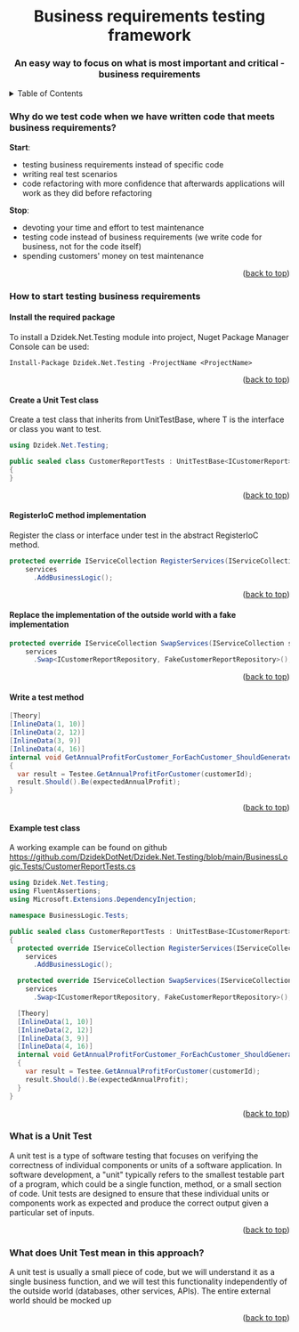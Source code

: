<a name="readme-top"></a>
<h1 style="text-align: center;">Business requirements testing framework</h1>
<h3 style="text-align: center;">An easy way to focus on what is most important and critical - business requirements</h3>
<!-- TABLE OF CONTENTS -->
<details>
  <summary>Table of Contents</summary>
  <ol>
    <li><a href="#why-do-we-test-code-when-we-have-written-code-that-meets-business-requirements">Why do we test code when we have written code that meets business requirements?</a></li>
    <li>
        <a href="#how-to-start-testing-business-requirements">How to start testing business requirements</a>
        <ol>
            <li><a href="#install-the-required-package">Install the required package</a></li>
            <li><a href="#create-a-unit-test-class">Create a Unit Test class</a></li>
            <li><a href="#registerioc-method-implementation">RegisterIoC method implementation</a></li>
            <li><a href="#replace-the-implementation-of-the-outside-world-with-a-fake-implementation">Replace the implementation of the outside world with a fake implementation</a></li>
            <li><a href="#write-a-test-method">Write a test method</a></li>
            <li><a href="#example-test-class">Example test class</a></li>
        </ol>
    </li>
    <li><a href="#what-is-unit-test">What is a Unit Test</a></li>
    <li><a href="#what-does-unit-test-mean-in-this-approach">What does Unit Test mean in this approach?</a></li>
  </ol>
</details>

### Why do we test code when we have written code that meets business requirements? 
**Start**:
* testing business requirements instead of specific code
* writing real test scenarios
* code refactoring with more confidence that afterwards applications will work as they did before refactoring

**Stop**:
* devoting your time and effort to test maintenance
* testing code instead of business requirements (we write code for business, not for the code itself)
* spending customers' money on test maintenance 
<p style="text-align: right;">(<a href="#readme-top">back to top</a>)</p>

### How to start testing business requirements
#### Install the required package

To install a Dzidek.Net.Testing module into project, Nuget Package Manager Console can be used:

```
Install-Package Dzidek.Net.Testing -ProjectName <ProjectName>
```
<p style="text-align: right;">(<a href="#readme-top">back to top</a>)</p>

#### Create a Unit Test class
Create a test class that inherits from UnitTestBase<T>, where T is the interface or class you want to test.
```csharp
using Dzidek.Net.Testing;

public sealed class CustomerReportTests : UnitTestBase<ICustomerReport>
{
}
```
<p style="text-align: right;">(<a href="#readme-top">back to top</a>)</p>

#### RegisterIoC method implementation
Register the class or interface under test in the abstract RegisterIoC method.
```csharp
protected override IServiceCollection RegisterServices(IServiceCollection services) =>
    services
      .AddBusinessLogic();
```
<p style="text-align: right;">(<a href="#readme-top">back to top</a>)</p>

#### Replace the implementation of the outside world with a fake implementation
```csharp
protected override IServiceCollection SwapServices(IServiceCollection services) =>
    services
      .Swap<ICustomerReportRepository, FakeCustomerReportRepository>();
```
<p style="text-align: right;">(<a href="#readme-top">back to top</a>)</p>

#### Write a test method
```csharp
[Theory]
[InlineData(1, 10)]
[InlineData(2, 12)]
[InlineData(3, 9)]
[InlineData(4, 16)]
internal void GetAnnualProfitForCustomer_ForEachCustomer_ShouldGenerateProperData(int customerId, int expectedAnnualProfit)
{
  var result = Testee.GetAnnualProfitForCustomer(customerId);
  result.Should().Be(expectedAnnualProfit);
}
```
<p style="text-align: right;">(<a href="#readme-top">back to top</a>)</p>

#### Example test class
A working example can be found on github https://github.com/DzidekDotNet/Dzidek.Net.Testing/blob/main/BusinessLogic.Tests/CustomerReportTests.cs
```csharp
using Dzidek.Net.Testing;
using FluentAssertions;
using Microsoft.Extensions.DependencyInjection;

namespace BusinessLogic.Tests;

public sealed class CustomerReportTests : UnitTestBase<ICustomerReport>
{
  protected override IServiceCollection RegisterServices(IServiceCollection services) =>
    services
      .AddBusinessLogic();

  protected override IServiceCollection SwapServices(IServiceCollection services) =>
    services
      .Swap<ICustomerReportRepository, FakeCustomerReportRepository>();

  [Theory]
  [InlineData(1, 10)]
  [InlineData(2, 12)]
  [InlineData(3, 9)]
  [InlineData(4, 16)]
  internal void GetAnnualProfitForCustomer_ForEachCustomer_ShouldGenerateProperData(int customerId, int expectedAnnualProfit)
  {
    var result = Testee.GetAnnualProfitForCustomer(customerId);
    result.Should().Be(expectedAnnualProfit);
  }
}
```
<p style="text-align: right;">(<a href="#readme-top">back to top</a>)</p>

### What is a Unit Test
A unit test is a type of software testing that focuses on verifying the correctness of individual components or units of a software application. In software development, a "unit" typically refers to the smallest testable part of a program, which could be a single function, method, or a small section of code. Unit tests are designed to ensure that these individual units or components work as expected and produce the correct output given a particular set of inputs.
<p style="text-align: right;">(<a href="#readme-top">back to top</a>)</p>

### What does Unit Test mean in this approach?
A unit test is usually a small piece of code, but we will understand it as a single business function, and we will test this functionality independently of the outside world (databases, other services, APIs). The entire external world should be mocked up 
<p style="text-align: right;">(<a href="#readme-top">back to top</a>)</p>